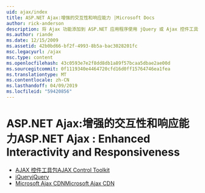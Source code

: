 ```yaml
---
uid: ajax/index
title: ASP.NET Ajax:增强的交互性和响应能力 |Microsoft Docs
author: rick-anderson
description: 将 Ajax 功能添加到 ASP.NET 应用程序使用 jQuery 或 Ajax 控件工具包。 提高与微 Ajax 应用程序的性能...
ms.author: riande
ms.date: 12/15/2009
ms.assetid: 42b0bd66-bf2f-4993-8b5a-bac3028201fc
msc.legacyurl: /ajax
msc.type: content
ms.openlocfilehash: 43c0593e7e2f8dd8db1a89f57bcaa5dbae2ae00d
ms.sourcegitcommit: 0f1119340e4464720cfd16d0ff15764746ea1fea
ms.translationtype: MT
ms.contentlocale: zh-CN
ms.lasthandoff: 04/09/2019
ms.locfileid: "59420856"
---
```

# <a name="aspnet-ajax--enhanced-interactivity-and-responsiveness"></a><span data-ttu-id="1be88-104">ASP.NET Ajax:增强的交互性和响应能力</span><span class="sxs-lookup"><span data-stu-id="1be88-104">ASP.NET Ajax : Enhanced Interactivity and Responsiveness</span></span>

- [<span data-ttu-id="1be88-105">AJAX 控件工具包</span><span class="sxs-lookup"><span data-stu-id="1be88-105">AJAX Control Toolkit</span></span>](https://go.devexpress.com/AjaxControlToolkit_ASP_Resources_ASP_AJAX_Index.aspx)
- [<span data-ttu-id="1be88-106">jQuery</span><span class="sxs-lookup"><span data-stu-id="1be88-106">jQuery</span></span>](http://jquery.com/)
- [<span data-ttu-id="1be88-107">Microsoft Ajax CDN</span><span class="sxs-lookup"><span data-stu-id="1be88-107">Microsoft Ajax CDN</span></span>](cdn/overview.md)
